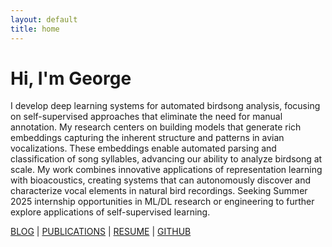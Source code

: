 ```yaml
---
layout: default
title: home
---
```


# Hi, I'm George

I develop deep learning systems for automated birdsong analysis, focusing on self-supervised approaches that eliminate the need for manual annotation. My research centers on building models that generate rich embeddings capturing the inherent structure and patterns in avian vocalizations. These embeddings enable automated parsing and classification of song syllables, advancing our ability to analyze birdsong at scale. My work combines innovative applications of representation learning with bioacoustics, creating systems that can autonomously discover and characterize vocal elements in natural bird recordings. Seeking Summer 2025 internship opportunities in ML/DL research or engineering to further explore applications of self-supervised learning.


[BLOG](/blog) | [PUBLICATIONS](/publications) | [RESUME](#) | [GITHUB](https://github.com/username)
